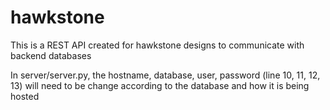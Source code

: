 # hawkstone
This is a REST API created for hawkstone designs to communicate with backend databases

In server/server.py, the hostname, database, user, password (line 10, 11, 12, 13) will need to be change according to the database and how it is being hosted
